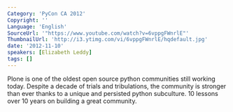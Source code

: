 ```yaml
---
Category: 'PyCon CA 2012'
Copyright: ''
Language: 'English'
SourceUrl: '"https://www.youtube.com/watch?v=6vppgFWnrlE"'
ThumbnailUrl: 'http://i3.ytimg.com/vi/6vppgFWnrlE/hqdefault.jpg'
date: '2012-11-10'
speakers: [Elizabeth Leddy]
tags: []
---
```

Plone is one of the oldest open source python communities still working today.
Despite a decade of trials and tribulations, the community is stronger than
ever thanks to a unique and persisted python subculture. 10 lessons over 10
years on building a great community.

